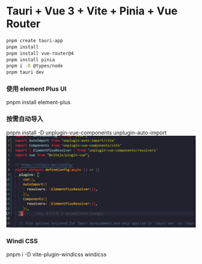 # Tauri + Vue 3 + Vite + Pinia + Vue Router
```bash
pnpm create tauri-app
pnpm install
pnpm install vue-router@4
pnpm install pinia
pnpm i -D @types/node
pnpm tauri dev
```

### 使用 element Plus UI
pnpm install element-plus
### 按需自动导入
pnpm install -D unplugin-vue-components unplugin-auto-import
![图 0](images/62ca42abe89c3d95836e1e996d8f887cf4ee8641abc2e1e236d5b4242be64762.png)  
### Windi CSS
pnpm i -D vite-plugin-windicss windicss


